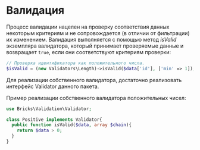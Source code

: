 # Валидация

Процесс валидации нацелен на проверку соответствия данных некоторым критериям и 
не сопровождается (в отличии от фильтрации) их изменением. Валидация выполняется 
с помощью метод _isValid_ экземпляра валидатора, который принимает проверяемые 
данные и возвращает `true`, если они соответствуют критериям проверки:

```php
// Проверка идентификатора как положительного числа.
$isValid = (new Validators\Length)->isValid($data['id'], ['min' => 1]);
```

Для реализации собственного валидатора, достаточно реализовать интерфейс 
Validator данного пакета.

Пример реализации собственного валидатора положительных чисел:

```php
use Bricks\Validation\Validator;

class Positive implements Validator{
  public function isValid($data, array $chain){
    return $data > 0;
  }
}
```
